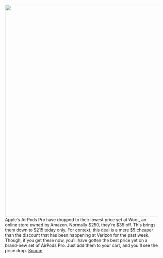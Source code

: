 <img src='https://cdn.vox-cdn.com/thumbor/HW4aMzSHvKcBsKQST_qOINowBbA=/0x0:2040x1360/1200x800/filters:focal(857x517:1183x843)/cdn.vox-cdn.com/uploads/chorus_image/image/67049861/cwelch_191031_3763_0003.0.jpg' width='700px' /><br/>
Apple's AirPods Pro have dropped to their lowest price yet at Woot, an online store owned by Amazon. Normally $250, they're $35 off. This brings them down to $215 today only. For context, this deal is a mere $5 cheaper than the discount that has been happening at Verizon for the past week. Though, if you get these now, you'll have gotten the best price yet on a brand-new set of AirPods Pro. Just add them to your cart, and you'll see the price drop.
<a href='https://www.theverge.com/good-deals/2020/7/13/21322486/apple-airpods-pro-deal-sale-35-off-woot-watch-dogs-2-pc-ubisoft'> Source <a/>